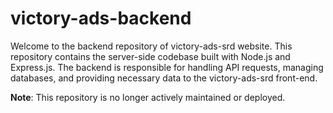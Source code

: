 # victory-ads-backend

Welcome to the backend repository of victory-ads-srd website. This repository contains the server-side codebase built with Node.js and Express.js. The backend is responsible for handling API requests, managing databases, and providing necessary data to the victory-ads-srd front-end.

**Note**: This repository is no longer actively maintained or deployed.

